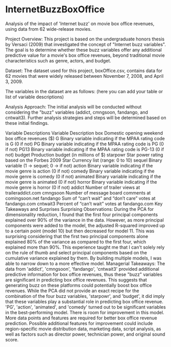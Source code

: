 # InternetBuzzBoxOffice

Analysis of the impact of 'Internet buzz' on movie box office revenues, using data from 62 wide-release movies.

Project Overview:
This project is based on the undergraduate honors thesis by Versaci (2009) that investigated the concept of "Internet buzz variables". The goal is to determine whether these buzz variables offer any additional predictive value for a movie's box office revenues, beyond traditional movie characteristics such as genre, actors, and budget.

Dataset:
The dataset used for this project, boxOffice.csv, contains data for 62 movies that were widely released between November 7, 2008, and April 3, 2009.

The variables in the dataset are as follows: (here you can add your table or list of variable descriptions)

Analysis Approach:
The initial analysis will be conducted without considering the "buzz" variables (addict, cmngsoon, fandango, and cntwait3). Further analysis strategies and steps will be determined based on these initial findings.

Variable Descriptions
Variable	Description
box	Domestic opening weekend box office revenues ($)
G	Binary variable indicating if the MPAA rating code is G (0 if not)
PG	Binary variable indicating if the MPAA rating code is PG (0 if not)
PG13	Binary variable indicating if the MPAA rating code is PG-13 (0 if not)
budget	Production budget (in millions of $)
starpowr	Star power rating based on the Forbes 2009 Star Currency list (range: 0 to 10)
sequel	Binary variable (1 → sequel; 0 → if not)
action	Binary variable indicating if the movie genre is action (0 if not)
comedy	Binary variable indicating if the movie genre is comedy (0 if not)
animated	Binary variable indicating if the movie genre is animated (0 if not)
horror	Binary variable indicating if the movie genre is horror (0 if not)
addict	Number of trailer views at traileraddict.com
cmngsoon	Number of message board comments at comingsoon.net
fandango	Sum of “can’t wait” and “don’t care” votes at fandango.com
cntwait3	Percent of “can’t wait” votes at fandango.com
Key Takeaways and Surprises
Surprising Observations:
During the PCA for dimensionality reduction, I found that the first four principal components explained over 90% of the variance in the data. However, as more principal components were added to the model, the adjusted R-squared improved up to a certain point (model 10) but then decreased for model 11. This was surprising considering that the first two principal components alone explained 80% of the variance as compared to the first four, which explained more than 90%.
This experience taught me that I can't solely rely on the rule of thumb and select principal components based on the cumulative variance explained by them. By building multiple models, I was able to narrow down to a more effective model.
Managerial Takeaways:
The data from 'addict', 'cmngsoon', 'fandango', 'cntwait3' provided additional predictive information for box office revenues, thus these "buzz" variables are significant in predicting box office revenues. This suggests that generating buzz on these platforms could potentially boost box office revenues.
While the PCA did not provide an exact recipe for the combination of the four buzz variables, 'starpowr', and 'budget', it did imply that these variables play a substantial role in predicting box office revenue.
'PG', 'action', 'animated', and 'comedy' turned out to be significant variables in the best-performing model.
There is room for improvement in this model. More data points and features are required for better box office revenue prediction.
Possible additional features for improvement could include region-specific movie distribution data, marketing data, script analysis, as well as factors such as director power, technician power, and original sound score.
